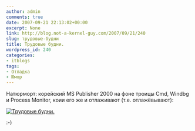 ```yaml
---
author: admin
comments: true
date: 2007-09-21 22:13:02+00:00
excerpt: None
link: http://blog.not-a-kernel-guy.com/2007/09/21/240
slug: трудовые-будни
title: Трудовые будни.
wordpress_id: 240
categories:
- itblogs
tags:
- Отладка
- Юмор
---
```


Натюрморт: корейский MS Publisher 2000 на фоне троицы Сmd, Windbg и Process Monitor, коии его же и отлаживают (т.е. отлажёвывают):

[![Трудовые будни.](http://blog.not-a-kernel-guy.com/wp-content/uploads/2007/09/mspub2000.thumbnail.png)](http://blog.not-a-kernel-guy.com/wp-content/uploads/2007/09/mspub2000.png)

:-)
